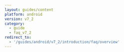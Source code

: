 ```yaml
---
layout: guides/content
platform: android
version: v7_2
category:
  - guide
  - faq_v7_2
redirect_to:
  - '/guides/android/v7_2/introduction/faq/overview'
---
```

